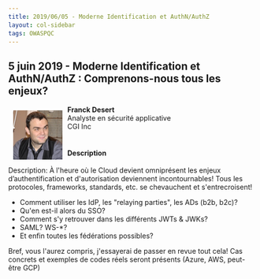 ```yaml
---
title: 2019/06/05 - Moderne Identification et AuthN/AuthZ
layout: col-sidebar
tags: OWASPQC
---
```


## 5 juin 2019 - Moderne Identification et AuthN/AuthZ : Comprenons-nous tous les enjeux?


<img align="left" style="padding: 10px;" width="100px" src="../../assets/images/Franck_Desert.jpg" /> 

**Franck Desert**
<br>Analyste en sécurité applicative
<br>CGI Inc
<br><br>

#### Description

Description: À l'heure où le Cloud devient omniprésent les enjeux
d’authentification et d'autorisation deviennent incontournables\! Tous
les protocoles, frameworks, standards, etc. se chevauchent et
s'entrecroisent\!

  - Comment utiliser les IdP, les "relaying parties", les ADs (b2b,
    b2c)?
  - Qu'en est-il alors du SSO?
  - Comment s'y retrouver dans les différents JWTs & JWKs?
  - SAML? WS-\*?
  - Et enfin toutes les fédérations possibles?

Bref, vous l'aurez compris, j'essayerai de passer en revue tout cela\!
Cas concrets et exemples de codes réels seront présents (Azure, AWS,
peut-être GCP)
